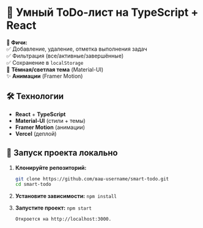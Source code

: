 # 🚀 Умный ToDo-лист на TypeScript + React   

**🔹 Фичи:**  
✅ Добавление, удаление, отметка выполнения задач  
✅ Фильтрация (все/активные/завершённые)  
✅ Сохранение в `localStorage`  
🎨 **Тёмная/светлая тема** (Material-UI)  
✨ **Анимации** (Framer Motion)  

## 🛠️ Технологии  
- **React** + **TypeScript**  
- **Material-UI** (стили + темы)  
- **Framer Motion** (анимации)  
- **Vercel** (деплой)  

## 🚀 Запуск проекта локально  

1. **Клонируйте репозиторий:**  
   ```bash
   git clone https://github.com/ваш-username/smart-todo.git
   cd smart-todo
   ```

2. **Установите зависимости:**
    ```npm install```

3. **Запустите проект:**
    ```npm start```
    
    ```Откроется на http://localhost:3000.```